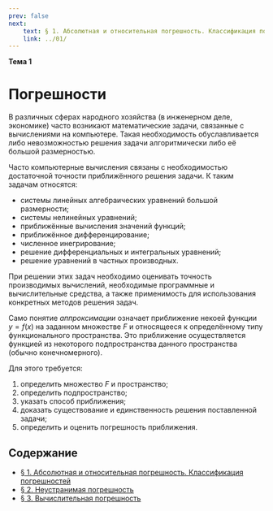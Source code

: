 ```yaml
---
prev: false
next:
    text: § 1. Абсолютная и относительная погрешность. Классификация погрешностей
    link: ../01/
---
```


**Тема 1**

# Погрешности

В различных сферах народного хозяйства (в инженерном деле, экономике) часто возникают математические задачи, связанные с вычислениями на компьютере. Такая необходимость обуславливается либо невозможностью решения задачи алгоритмически либо её большой размерностью.

Часто компьютерные вычисления связаны с необходимостью достаточной точности приближённого решения задачи. К таким задачам относятся:

* системы линейных алгебраических уравнений большой размерности;
* системы нелинейных уравнений;
* приближённые вычисления значений функций;
* приближённое дифференцирование;
* численное инегрирование;
* решение дифференциальных и интегральных уравнений;
* решение уравнений в частных производных.

При решении этих задач необходимо оценивать точность производимых вычислений, необходимые программные и вычислительные средства, а также применимость для использования конкретных методов решения задач.

Само понятие *аппроксимации* означает приближение некоей функции $y = f(x)$ на заданном множестве $F$ и относящееся к определённому типу функционального пространства. Это приближение осуществляется функцией из некоторого подпространства данного пространства (обычно конечномерного).

Для этого требуется:
1. определить множество $F$ и пространство;
2. определить подпространство;
3. указать способ приближения;
4. доказать существование и единственность решения поставленной задачи;
5. определить и оценить погрешность приближения.

## Содержание

* [§ 1. Абсолютная и относительная погрешность. Классификация погрешностей](../01/)
* [§ 2. Неустранимая погрешность](../02/)
* [§ 3. Вычислительная погрешность](../03/)